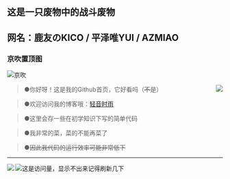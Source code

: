 ## 这是一只废物中的战斗废物
## 网名：鹿友のKICO / 平泽唯YUI / AZMIAO
### 京吹置顶图
![京吹](https://cdn.jsdelivr.net/gh/azmiao/picture-bed/img/1624068645766.png)

<a href="https://github.com/azmiao">
  <img align="right" src="https://github-readme-stats.vercel.app/api?username=azmiao&theme=buefy&show_icons=true" />
</a>

>●你好呀！这是我的Github首页，它好看吗（~~不是~~）

>●欢迎访问我的博客哦：<a href="https://www.594594.xyz" target="_blank">轻音时雨</a>

>●这里会存一些在初学知识下写的简单代码

>●我非常的菜，菜的不能再菜了

>●~~因此我代码的运行效率可能非常低下~~

----

<a href="https://github.com/azmiao">
  <img align="left" src="https://github-readme-stats.vercel.app/api/top-langs/?username=azmiao&layout=compact" />
</a>

![这是访问量，显示不出来记得刷新几下](https://visitor-badge.glitch.me/badge?page_id=azmiao)

